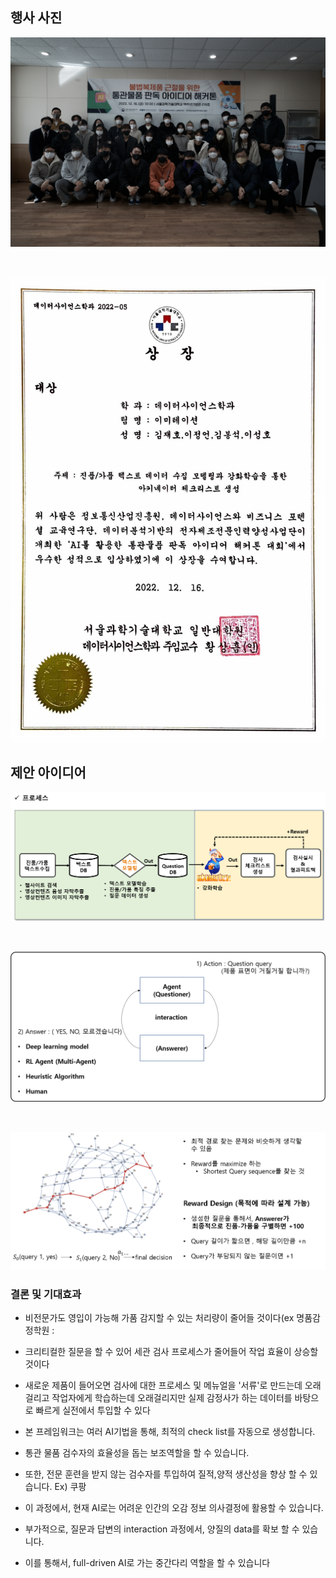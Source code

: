 ## 행사 사진

![image](./img/qwer.jpg)

<br>

![image](./img/1.jpg)



## 제안 아이디어

![image](./img/process_overview.png)

<br>

![image](./img/framework1.png)

<br>

![image](./img/framework2.png)


### 결론 및 기대효과
- 비전문가도 영입이 가능해 가품 감지할 수 있는 처리량이 줄어들 것이다(ex 명품감정학원 :
- 크리티컬한 질문을 할 수 있어 세관 검사 프로세스가 줄어들어 작업 효율이 상승할 것이다 

- 새로운 제품이 들어오면 검사에 대한 프로세스 및 메뉴얼을 '서류'로 만드는데 오래걸리고 작업자에게 학습하는데 오래걸리지만 실제 감정사가 하는 데이터를 바탕으로 빠르게 실전에서 투입할 수 있다 
- 본 프레임워크는 여러 AI기법을 통해,  최적의 check list를 자동으로 생성합니다.

- 통관 물품 검수자의 효율성을 돕는 보조역할을 할 수 있습니다. 
- 또한, 전문 훈련을 받지 않는 검수자를 투입하여 질적,양적 생산성을 향상 할 수 있습니다.  Ex) 쿠팡
- 이 과정에서, 현재 AI로는 어려운 인간의 오감 정보 의사결정에 활용할 수 있습니다. 
- 부가적으로, 질문과 답변의 interaction 과정에서, 양질의 data를 확보 할 수 있습니다.

- 이를 통해서, full-driven AI로 가는 중간다리 역할을 할 수 있습니다
